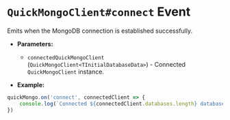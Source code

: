 # **`QuickMongoClient#connect` Event**

Emits when the MongoDB connection is established successfully.

- **Parameters:**
  - `connectedQuickMongoClient` (`QuickMongoClient<TInitialDatabaseData>`) - Connected `QuickMongoClient` instance.

- **Example:**
```ts
quickMongo.on('connect', connectedClient => {
    console.log(`Connected ${connectedClient.databases.length} databases to MongoDB.`)
})
```
